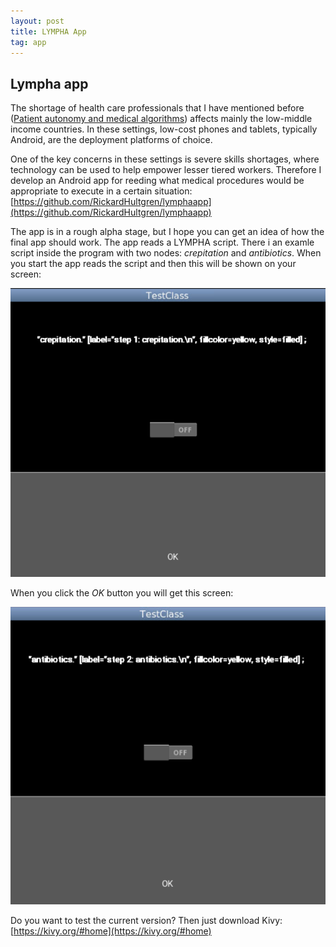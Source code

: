 ```yaml
---
layout: post
title: LYMPHA App
tag: app
---
```


## Lympha app

The shortage of health care professionals that I have mentioned before ([Patient autonomy and medical algorithms](https://rickardhultgren.github.io/lymphablog/2021/12/09/Patient_autonomy_and_medical_algorithms.html)) affects mainly the low-middle income countries. In these settings, low-cost phones and tablets, typically Android, are the deployment platforms of choice. 

One of the key concerns in these settings is severe skills shortages, where technology can be used to help empower lesser tiered workers. Therefore I develop an Android app for reeding what medical procedures would be appropriate to execute in a certain situation:
[https://github.com/RickardHultgren/lymphaapp](https://github.com/RickardHultgren/lymphaapp)

The app is in a rough alpha stage, but I hope you can get an idea of how the final app should work. The app reads a LYMPHA script. There i an examle script inside the program with two nodes: *crepitation* and *antibiotics*. When you start the app reads the script and then this will be shown on your screen:

![<img src="https://raw.githubusercontent.com/RickardHultgren/lymphablog/gh-pages/_posts/images/lymphaapp1.png">](https://raw.githubusercontent.com/RickardHultgren/lymphablog/gh-pages/_posts/images/lymphaapp1.png)

When you click the *OK* button you will get this screen:

![<img src="https://raw.githubusercontent.com/RickardHultgren/lymphablog/gh-pages/_posts/images/lymphaapp2.png">](https://raw.githubusercontent.com/RickardHultgren/lymphablog/gh-pages/_posts/images/lymphaapp2.png)

Do you want to test the current version? Then just download Kivy: 
[https://kivy.org/#home](https://kivy.org/#home)
